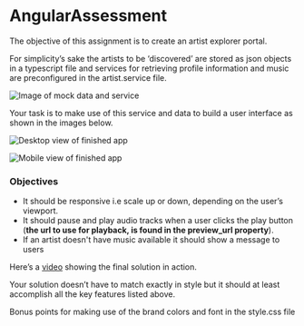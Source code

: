 # AngularAssessment

The objective of this assignment is to create an artist explorer portal.

For simplicity’s sake the artists to be ‘discovered’ are stored as json objects in a typescript file and services for retrieving profile information and music are preconfigured in the artist.service file.

![Image of mock data and service](https://lh4.googleusercontent.com/OCJBEfSn_S-_OOQa_xoG_73-U5SMRACy-AvaVynQOV6f9VPvYBDKgXXr2WXvipC6G6sHomR8e5q7KKGSml5uMrwqEgHQ1kKvMgUAK_4)

Your task is to make use of this service and data to build a user interface as shown in the images below.

![Desktop view of finished app](https://lh4.googleusercontent.com/l17OJ-iP4rMNyFr9lLnmDu6dZ9MV5XNbNvbTpBrSU2rzANnwNp7NV9dPMn1Iwljbu7pc3rxlr6NncamxYYUYunG_28m25NnPZ-gByCno)

![Mobile view of finished app](https://lh3.googleusercontent.com/mcrip-k3Sn5RKvMDHoi9D2qkoMO1soVnEnwNVO_K_KDfhy3sRpJkocAaiOJZ4P5b7FGeIyFEKx5-bzWxXzA0abnYq6a-7ad19JGnAh58MDBoNrhlz7_Y88eohtIr7LO02kReDxF3)

### Objectives

- It should be responsive i.e scale up or down, depending on the user’s viewport.
- It should pause and play audio tracks when a user clicks the play button (**the url to use for playback, is found in the preview_url property**).
- If an artist doesn't have music available it should show a message to users

Here’s a [video](https://youtu.be/N3Ly3rJep0I) showing the final solution in action.

Your solution doesn’t have to match exactly in style but it should at least accomplish all the key features listed above.

Bonus points for making use of the brand colors and font in the style.css file
